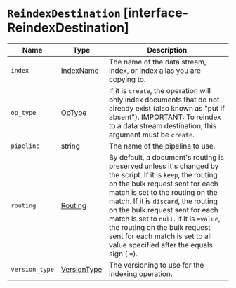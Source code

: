 # `ReindexDestination` [interface-ReindexDestination]

| Name | Type | Description |
| - | - | - |
| `index` | [IndexName](./IndexName.md) | The name of the data stream, index, or index alias you are copying to. |
| `op_type` | [OpType](./OpType.md) | If it is `create`, the operation will only index documents that do not already exist (also known as "put if absent"). IMPORTANT: To reindex to a data stream destination, this argument must be `create`. |
| `pipeline` | string | The name of the pipeline to use. |
| `routing` | [Routing](./Routing.md) | By default, a document's routing is preserved unless it's changed by the script. If it is `keep`, the routing on the bulk request sent for each match is set to the routing on the match. If it is `discard`, the routing on the bulk request sent for each match is set to `null`. If it is `=value`, the routing on the bulk request sent for each match is set to all value specified after the equals sign ( `=`). |
| `version_type` | [VersionType](./VersionType.md) | The versioning to use for the indexing operation. |
